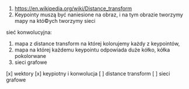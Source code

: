 1. <https://en.wikipedia.org/wiki/Distance_transform>
2. Keypointy muszą być naniesione na obraz, i na tym obrazie tworzymy mapy na któ©ych tworzymy sieci

sieć konwolucyjna:

1. mapa z distance transform na której kolorujemy każdy z keypointów,
2. mapa na której każdemu keypointu odpowiada duże kółko, kółka pokolorwane
3. sieci grafowe

[x] wektory
[x] keypiotny i konwolucja
[ ] distance transform
[ ] sieci grafowe
